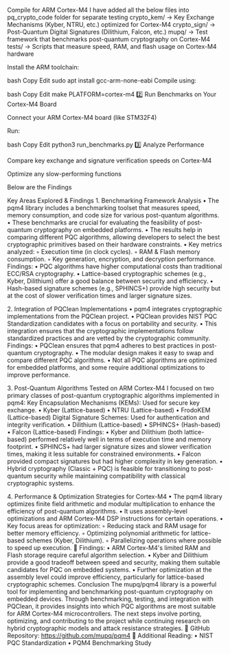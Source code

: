 Compile for ARM Cortex-M4
I have added all the below files into pq_crypto_code folder for separate testing
 crypto_kem/ → Key Exchange Mechanisms (Kyber, NTRU, etc.) optimized for Cortex-M4
 crypto_sign/ → Post-Quantum Digital Signatures (Dilithium, Falcon, etc.)
 mupq/ → Test framework that benchmarks post-quantum cryptography on Cortex-M4
 tests/ → Scripts that measure speed, RAM, and flash usage on Cortex-M4 hardware


Install the ARM toolchain:

bash
Copy
Edit
sudo apt install gcc-arm-none-eabi
Compile using:

bash
Copy
Edit
make PLATFORM=cortex-m4
2️⃣ Run Benchmarks on Your Cortex-M4 Board

Connect your ARM Cortex-M4 board (like STM32F4)

Run:

bash
Copy
Edit
python3 run_benchmarks.py
3️⃣ Analyze Performance

Compare key exchange and signature verification speeds on Cortex-M4

Optimize any slow-performing functions



Below are the Findings 

Key Areas Explored & Findings
1️. Benchmarking Framework Analysis
    • The pqm4 library includes a benchmarking toolset that measures speed, memory consumption, and code size for various post-quantum algorithms.
    • These benchmarks are crucial for evaluating the feasibility of post-quantum cryptography on embedded platforms.
    • The results help in comparing different PQC algorithms, allowing developers to select the best cryptographic primitives based on their hardware constraints.
    • Key metrics analyzed:
        ◦ Execution time (in clock cycles).
        ◦ RAM & Flash memory consumption.
        ◦ Key generation, encryption, and decryption performance.
 Findings:
    • PQC algorithms have higher computational costs than traditional ECC/RSA cryptography.
    • Lattice-based cryptographic schemes (e.g., Kyber, Dilithium) offer a good balance between security and efficiency.
    • Hash-based signature schemes (e.g., SPHINCS+) provide high security but at the cost of slower verification times and larger signature sizes.

2️. Integration of PQClean Implementations
    • pqm4 integrates cryptographic implementations from the PQClean project.
    • PQClean provides NIST PQC Standardization candidates with a focus on portability and security.
    • This integration ensures that the cryptographic implementations follow standardized practices and are vetted by the cryptographic community.
  Findings:
    • PQClean ensures that pqm4 adheres to best practices in post-quantum cryptography.
    • The modular design makes it easy to swap and compare different PQC algorithms.
    • Not all PQC algorithms are optimized for embedded platforms, and some require additional optimizations to improve performance.

3️. Post-Quantum Algorithms Tested on ARM Cortex-M4
I focused on two primary classes of post-quantum cryptographic algorithms implemented in pqm4:
	Key Encapsulation Mechanisms (KEMs): Used for secure key exchange.
    • Kyber (Lattice-based)
    • NTRU (Lattice-based)
    • FrodoKEM (Lattice-based)
  Digital Signature Schemes: Used for authentication and integrity verification.
    • Dilithium (Lattice-based)
    • SPHINCS+ (Hash-based)
    • Falcon (Lattice-based)
  Findings:
    • Kyber and Dilithium (both lattice-based) performed relatively well in terms of execution time and memory footprint.
    • SPHINCS+ had larger signature sizes and slower verification times, making it less suitable for constrained environments.
    • Falcon provided compact signatures but had higher complexity in key generation.
    • Hybrid cryptography (Classic + PQC) is feasible for transitioning to post-quantum security while maintaining compatibility with classical cryptographic systems.

4️.  Performance & Optimization Strategies for Cortex-M4
    • The pqm4 library optimizes finite field arithmetic and modular multiplication to enhance the efficiency of post-quantum algorithms.
    • It uses assembly-level optimizations and ARM Cortex-M4 DSP instructions for certain operations.
    • Key focus areas for optimization:
        ◦ Reducing stack and RAM usage for better memory efficiency.
        ◦ Optimizing polynomial arithmetic for lattice-based schemes (Kyber, Dilithium).
        ◦ Parallelizing operations where possible to speed up execution.
📌 Findings:
    • ARM Cortex-M4's limited RAM and Flash storage require careful algorithm selection.
    • Kyber and Dilithium provide a good tradeoff between speed and security, making them suitable candidates for PQC on embedded systems.
    • Further optimization at the assembly level could improve efficiency, particularly for lattice-based cryptographic schemes.
Conclusion
The mupq/pqm4 library is a powerful tool for implementing and benchmarking post-quantum cryptography on embedded devices. Through benchmarking, testing, and integration with PQClean, it provides insights into which PQC algorithms are most suitable for ARM Cortex-M4 microcontrollers. The next steps involve porting, optimizing, and contributing to the project while continuing research on hybrid cryptographic models and attack resistance strategies.
📌 GitHub Repository: https://github.com/mupq/pqm4
📌 Additional Reading:
    • NIST PQC Standardization
    • PQM4 Benchmarking Study

